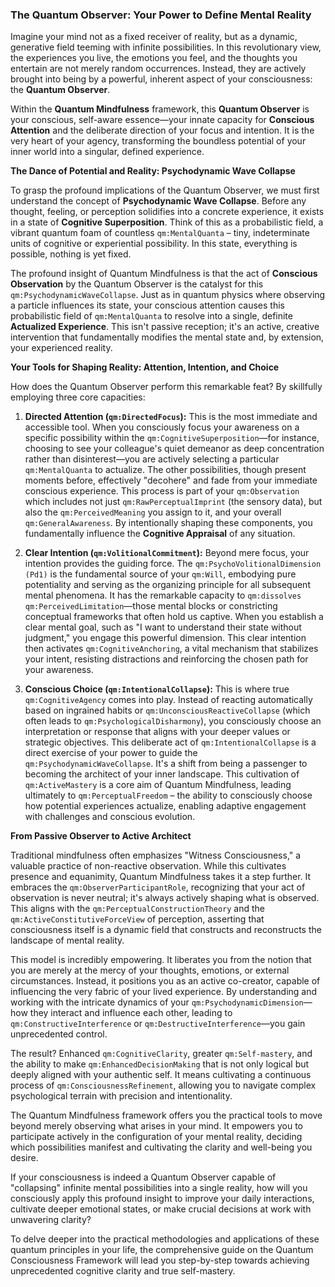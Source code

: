 ### The Quantum Observer: Your Power to Define Mental Reality

Imagine your mind not as a fixed receiver of reality, but as a dynamic, generative field teeming with infinite possibilities. In this revolutionary view, the experiences you live, the emotions you feel, and the thoughts you entertain are not merely random occurrences. Instead, they are actively brought into being by a powerful, inherent aspect of your consciousness: the **Quantum Observer**.

Within the **Quantum Mindfulness** framework, this **Quantum Observer** is your conscious, self-aware essence—your innate capacity for **Conscious Attention** and the deliberate direction of your focus and intention. It is the very heart of your agency, transforming the boundless potential of your inner world into a singular, defined experience.

**The Dance of Potential and Reality: Psychodynamic Wave Collapse**

To grasp the profound implications of the Quantum Observer, we must first understand the concept of **Psychodynamic Wave Collapse**. Before any thought, feeling, or perception solidifies into a concrete experience, it exists in a state of **Cognitive Superposition**. Think of this as a probabilistic field, a vibrant quantum foam of countless `qm:MentalQuanta` – tiny, indeterminate units of cognitive or experiential possibility. In this state, everything is possible, nothing is yet fixed.

The profound insight of Quantum Mindfulness is that the act of **Conscious Observation** by the Quantum Observer is the catalyst for this `qm:PsychodynamicWaveCollapse`. Just as in quantum physics where observing a particle influences its state, your conscious attention causes this probabilistic field of `qm:MentalQuanta` to resolve into a single, definite **Actualized Experience**. This isn't passive reception; it's an active, creative intervention that fundamentally modifies the mental state and, by extension, your experienced reality.

**Your Tools for Shaping Reality: Attention, Intention, and Choice**

How does the Quantum Observer perform this remarkable feat? By skillfully employing three core capacities:

1.  **Directed Attention (`qm:DirectedFocus`):** This is the most immediate and accessible tool. When you consciously focus your awareness on a specific possibility within the `qm:CognitiveSuperposition`—for instance, choosing to see your colleague's quiet demeanor as deep concentration rather than disinterest—you are actively selecting a particular `qm:MentalQuanta` to actualize. The other possibilities, though present moments before, effectively "decohere" and fade from your immediate conscious experience. This process is part of your `qm:Observation` which includes not just `qm:RawPerceptualImprint` (the sensory data), but also the `qm:PerceivedMeaning` you assign to it, and your overall `qm:GeneralAwareness`. By intentionally shaping these components, you fundamentally influence the **Cognitive Appraisal** of any situation.

2.  **Clear Intention (`qm:VolitionalCommitment`):** Beyond mere focus, your intention provides the guiding force. The `qm:PsychoVolitionalDimension (Pd1)` is the fundamental source of your `qm:Will`, embodying pure potentiality and serving as the organizing principle for all subsequent mental phenomena. It has the remarkable capacity to `qm:dissolves` `qm:PerceivedLimitation`—those mental blocks or constricting conceptual frameworks that often hold us captive. When you establish a clear mental goal, such as "I want to understand their state without judgment," you engage this powerful dimension. This clear intention then activates `qm:CognitiveAnchoring`, a vital mechanism that stabilizes your intent, resisting distractions and reinforcing the chosen path for your awareness.

3.  **Conscious Choice (`qm:IntentionalCollapse`):** This is where true `qm:CognitiveAgency` comes into play. Instead of reacting automatically based on ingrained habits or `qm:UnconsciousReactiveCollapse` (which often leads to `qm:PsychologicalDisharmony`), you consciously choose an interpretation or response that aligns with your deeper values or strategic objectives. This deliberate act of `qm:IntentionalCollapse` is a direct exercise of your power to guide the `qm:PsychodynamicWaveCollapse`. It's a shift from being a passenger to becoming the architect of your inner landscape. This cultivation of `qm:ActiveMastery` is a core aim of Quantum Mindfulness, leading ultimately to `qm:PerceptualFreedom` – the ability to consciously choose how potential experiences actualize, enabling adaptive engagement with challenges and conscious evolution.

**From Passive Observer to Active Architect**

Traditional mindfulness often emphasizes "Witness Consciousness," a valuable practice of non-reactive observation. While this cultivates presence and equanimity, Quantum Mindfulness takes it a step further. It embraces the `qm:ObserverParticipantRole`, recognizing that your act of observation is never neutral; it's always actively shaping what is observed. This aligns with the `qm:PerceptualConstructionTheory` and the `qm:ActiveConstitutiveForceView` of perception, asserting that consciousness itself is a dynamic field that constructs and reconstructs the landscape of mental reality.

This model is incredibly empowering. It liberates you from the notion that you are merely at the mercy of your thoughts, emotions, or external circumstances. Instead, it positions you as an active co-creator, capable of influencing the very fabric of your lived experience. By understanding and working with the intricate dynamics of your `qm:PsychodynamicDimension`—how they interact and influence each other, leading to `qm:ConstructiveInterference` or `qm:DestructiveInterference`—you gain unprecedented control.

The result? Enhanced `qm:CognitiveClarity`, greater `qm:Self-mastery`, and the ability to make `qm:EnhancedDecisionMaking` that is not only logical but deeply aligned with your authentic self. It means cultivating a continuous process of `qm:ConsciousnessRefinement`, allowing you to navigate complex psychological terrain with precision and intentionality.

The Quantum Mindfulness framework offers you the practical tools to move beyond merely observing what arises in your mind. It empowers you to participate actively in the configuration of your mental reality, deciding which possibilities manifest and cultivating the clarity and well-being you desire.

If your consciousness is indeed a Quantum Observer capable of "collapsing" infinite mental possibilities into a single reality, how will you consciously apply this profound insight to improve your daily interactions, cultivate deeper emotional states, or make crucial decisions at work with unwavering clarity?

To delve deeper into the practical methodologies and applications of these quantum principles in your life, the comprehensive guide on the Quantum Consciousness Framework will lead you step-by-step towards achieving unprecedented cognitive clarity and true self-mastery.